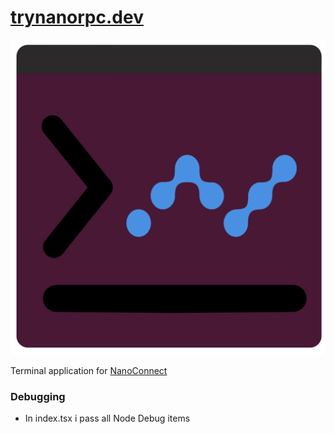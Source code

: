 # [trynanorpc.dev](https://trynanorpc.dev/)


![How Nano Connect works](./images/logo.svg)


Terminal application for [NanoConnect](https://github.com/brendena/NanoConnect)

### Debugging
* In index.tsx i pass all Node Debug items 
